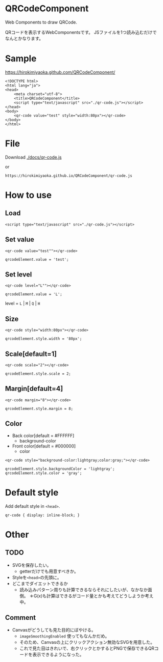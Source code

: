 # QRCodeComponent

Web Components to draw QRCode.

QRコードを表示するWebComponentsです。
JSファイルを1つ読み込むだけでなんとかなります。

# Sample

https://hirokimiyaoka.github.com/QRCodeComponent/

```
<!DOCTYPE html>
<html lang="ja">
<head>
	<meta charset="utf-8">
	<title>QRCodeComponent</title>
	<script type="text/javascript" src="./qr-code.js"></script>
</head>
<body>
	<qr-code value="test" style="width:80px"></qr-code>
</body>
</html>
```

# File

Download [./docs/qr-code.js](https://github.com/HirokiMiyaoka/QRCodeComponent/raw/master/docs/qr-code.js)

or

```
https://hirokimiyaoka.github.io/QRCodeComponent/qr-code.js
```

# How to use

## Load

```
<script type="text/javascript" src="./qr-code.js"></script>
```

## Set value

```
<qr-code value="test""></qr-code>
```

```
qrcodeElement.value = 'test';
```

## Set level

```
<qr-code level="L""></qr-code>
```

```
qrcodeElement.value = 'L';
```

level = `L` | `M` | `Q` | `H`

## Size

```
<qr-code style="width:80px"></qr-code>
```

```
qrcodeElement.style.width = '80px';
```

## Scale[default=1]

```
<qr-code scale="2"></qr-code>
```

```
qrcodeElement.style.scale = 2;
```

## Margin[default=4]

```
<qr-code margin="8"></qr-code>
```

```
qrcodeElement.style.margin = 8;
```

## Color

* Back color[default = #FFFFFF]
    * background-color
* Front color[default = #000000]
    * color

```
<qr-code style="background-color:lightgray;color:gray;"></qr-code>
```

```
qrcodeElement.style.backgroundColor = 'lightgray';
qrcodeElement.style.color = 'gray';
```

# Default style

Add default style in `<head>`.

```
qr-code { display: inline-block; }
```

# Other

## TODO

* SVGを保存したい。
    * getterだけでも用意すべきか。
* Styleを`<head>`の先頭に。
* どこまでダイエットできるか
    * 読み込みパターン周りも計算できるならそれにしたいが、なかなか面倒。
    ＊G(x)も計算はできるがコード量とかも考えてどうしようか考え中。

## Comment

* Canvasがどうしても見た目的にぼやける。
    * `imageSmoothingEnabled` 使ってもなんかだめ。
    * そのため、Canvasの上にクリックアクション無効なSVGを用意した。
    * これで見た目はきれいで、右クリックとかするとPNGで保存できるQRコードを表示できるようになった。
